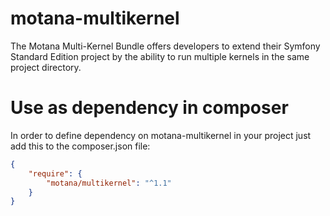 # motana-multikernel

The Motana Multi-Kernel Bundle offers developers to extend their Symfony Standard Edition
project by the ability to run multiple kernels in the same project directory.

# Use as dependency in composer

In order to define dependency on motana-multikernel in your project just add this to the composer.json file:

```json
{
	"require": {
		"motana/multikernel": "^1.1"
	}
}
```
